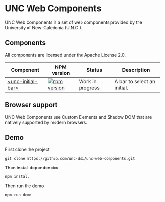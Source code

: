 # UNC Web Components

UNC Web Components is a set of web components provided by the University of New-Caledonia (U.N.C.).

## Components

All components are licensed under the Apache License 2.0.

| Component | NPM version | Status | Description |
|-----------|-------------|------- |-------------|
| <a href="https://github.com/unc-dsi/unc-web-components/tree/main/packages/unc-initial-bar">&lt;unc-initial-bar&gt;</a> | [![npm version](https://badgen.net/npm/v/@unc/unc-initial-bar/next)](https://www.npmjs.com/package/@unc/unc-initial-bar) | Work in progress | A bar to select an initial. |

## Browser support

UNC Web Components use Custom Elements and Shadow DOM that are natively supported by modern browsers.

## Demo

First clone the project
```shell
git clone https://github.com/unc-dsi/unc-web-components.git
```

Then install dependencies
```shell
npm install
```

Then run the demo
```shell
npm run demo
```
